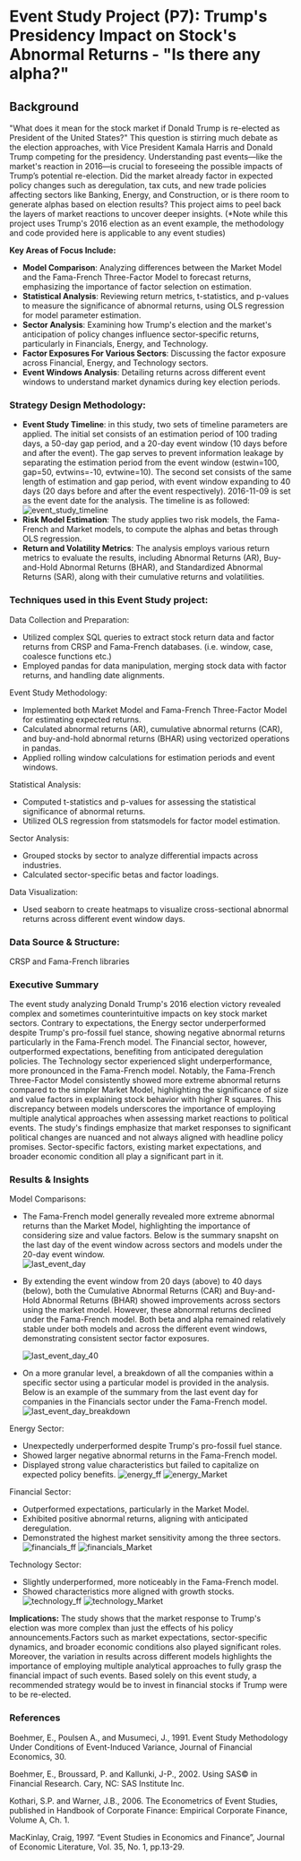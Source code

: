 # Event Study Project (P7): Trump's Presidency Impact on Stock's Abnormal Returns - "Is there any alpha?"
## Background
"What does it mean for the stock market if Donald Trump is re-elected as President of the United States?" This question is stirring much debate as the election approaches, with Vice President Kamala Harris and Donald Trump competing for the presidency. Understanding past events—like the market's reaction in 2016—is crucial to foreseeing the possible impacts of Trump’s potential re-election. Did the market already factor in expected policy changes such as deregulation, tax cuts, and new trade policies affecting sectors like Banking, Energy, and Construction, or is there room to generate alphas based on election results? This project aims to peel back the layers of market reactions to uncover deeper insights. (*Note while this project uses Trump's 2016 election as an event example, the methodology and code provided here is applicable to any event studies)

**Key Areas of Focus Include:**
- **Model Comparison**: Analyzing differences between the Market Model and the Fama-French Three-Factor Model to forecast returns, emphasizing the importance of factor selection on estimation.
- **Statistical Analysis**: Reviewing return metrics, t-statistics, and p-values to measure the significance of abnormal returns, using OLS regression for model parameter estimation. 
- **Sector Analysis**: Examining how Trump's election and the market's anticipation of policy changes influence sector-specific returns, particularly in Financials, Energy, and Technology.   
- **Factor Exposures For Various Sectors**: Discussing the factor exposure across Financial, Energy, and Technology sectors.
- **Event Windows Analysis**: Detailing returns across different event windows to understand market dynamics during key election periods.
  
### Strategy Design Methodology:
- **Event Study Timeline**: in this study, two sets of timeline parameters are applied. The initial set consists of an estimation period of 100 trading days, a 50-day gap period, and a 20-day event window (10 days before and after the event). The gap serves to prevent information leakage by separating the estimation period from the event window (estwin=100, gap=50, evtwins=-10, evtwine=10). The second set consists of the same length of estimation and gap period, with event window expanding to 40 days (20 days before and after the event respectively). 2016-11-09 is set as the event date for the analysis. The timeline is as followed: ![event_study_timeline](https://github.com/user-attachments/assets/255dec7c-7cd8-4c49-a876-206dd4c136f3)
- **Risk Model Estimation**: The study applies two risk models, the Fama-French and Market models, to compute the alphas and betas through OLS regression.
- **Return and Volatility Metrics**: The analysis employs various return metrics to evaluate the results, including Abnormal Returns (AR), Buy-and-Hold Abnormal Returns (BHAR), and Standardized Abnormal Returns (SAR), along with their cumulative returns and volatilities.

### Techniques used in this Event Study project:
Data Collection and Preparation:
- Utilized complex SQL queries to extract stock return data and factor returns from CRSP and Fama-French databases. (i.e. window, case, coalesce functions etc.) 
- Employed pandas for data manipulation, merging stock data with factor returns, and handling date alignments.

Event Study Methodology:
- Implemented both Market Model and Fama-French Three-Factor Model for estimating expected returns.
- Calculated abnormal returns (AR), cumulative abnormal returns (CAR), and buy-and-hold abnormal returns (BHAR) using vectorized operations in pandas.
- Applied rolling window calculations for estimation periods and event windows.

Statistical Analysis:
- Computed t-statistics and p-values for assessing the statistical significance of abnormal returns.
- Utilized OLS regression from statsmodels for factor model estimation.

Sector Analysis:
- Grouped stocks by sector to analyze differential impacts across industries.
- Calculated sector-specific betas and factor loadings.

Data Visualization:
- Used seaborn to create heatmaps to visualize cross-sectional abnormal returns across different event window days.

### Data Source & Structure:
CRSP and Fama-French libraries

### Executive Summary
The event study analyzing Donald Trump's 2016 election victory revealed complex and sometimes counterintuitive impacts on key stock market sectors. Contrary to expectations, the Energy sector underperformed despite Trump's pro-fossil fuel stance, showing negative abnormal returns particularly in the Fama-French model. The Financial sector, however, outperformed expectations, benefiting from anticipated deregulation policies. The Technology sector experienced slight underperformance, more pronounced in the Fama-French model. Notably, the Fama-French Three-Factor Model consistently showed more extreme abnormal returns compared to the simpler Market Model, highlighting the significance of size and value factors in explaining stock behavior with higher R squares. This discrepancy between models underscores the importance of employing multiple analytical approaches when assessing market reactions to political events. The study's findings emphasize that market responses to significant political changes are nuanced and not always aligned with headline policy promises. Sector-specific factors, existing market expectations, and broader economic condition all play a significant part in it.

### Results & Insights

Model Comparisons:
- The Fama-French model generally revealed more extreme abnormal returns than the Market Model, highlighting the importance of considering size and value factors. Below is the summary snapsht on the last day of the event window across sectors and models under the 20-day event window.  
![last_event_day](https://github.com/user-attachments/assets/e444319d-a0c6-4237-abcd-bab8b2cade3a)

- By extending the event window from 20 days (above) to 40 days (below), both the Cumulative Abnormal Returns (CAR) and Buy-and-Hold Abnormal Returns (BHAR) showed improvements across sectors using the market model. However, these abnormal returns declined under the Fama-French model. Both beta and alpha remained relatively stable under both models and across the different event windows, demonstrating consistent sector factor exposures.

  ![last_event_day_40](https://github.com/user-attachments/assets/3054b82c-cb0e-4104-be7c-b11c8d16b7fc)

- On a more granular level, a breakdown of all the companies within a specific sector using a particular model is provided in the analysis. Below is an example of the summary from the last event day for companies in the Financials sector under the Fama-French model.
![last_event_day_breakdown](https://github.com/user-attachments/assets/7eb8e5bf-f252-47cd-aecb-34003cfee936)

Energy Sector:
- Unexpectedly underperformed despite Trump's pro-fossil fuel stance.
- Showed larger negative abnormal returns in the Fama-French model.
- Displayed strong value characteristics but failed to capitalize on expected policy benefits.
![energy_ff](https://github.com/user-attachments/assets/54016ca4-c271-484f-87ff-bea8315cc818)
![energy_Market](https://github.com/user-attachments/assets/3e73a7f7-e2a7-4429-90c2-3658053cda47)

Financial Sector:
- Outperformed expectations, particularly in the Market Model.
- Exhibited positive abnormal returns, aligning with anticipated deregulation.
- Demonstrated the highest market sensitivity among the three sectors.
![financials_ff](https://github.com/user-attachments/assets/4bcf75d4-a603-4844-a503-7a5b9899ca02)
![financials_Market](https://github.com/user-attachments/assets/8752f666-0b94-4b7b-b909-1943b0662a25)

Technology Sector:
- Slightly underperformed, more noticeably in the Fama-French model.
- Showed characteristics more aligned with growth stocks.
![technology_ff](https://github.com/user-attachments/assets/49e12fdb-6436-4a89-876f-18d9f527da91)
![technology_Market](https://github.com/user-attachments/assets/ceb63465-91a1-4ba8-93f5-285dfcff0fdc)


**Implications:** The study shows that the market response to Trump's election was more complex than just the effects of his policy announcements.Factors such as market expectations, sector-specific dynamics, and broader economic conditions also played significant roles. Moreover, the variation in results across different models highlights the importance of employing multiple analytical approaches to fully grasp the financial impact of such events. Based solely on this event study, a recommended strategy would be to invest in financial stocks if Trump were to be re-elected.

### References

Boehmer, E., Poulsen A., and Musumeci, J., 1991. Event Study Methodology Under Conditions of Event-Induced Variance, Journal of Financial Economics, 30.

Boehmer, E., Broussard, P. and Kallunki, J-P., 2002. Using SAS© in Financial Research. Cary, NC: SAS Institute Inc.

Kothari, S.P. and Warner, J.B., 2006. The Econometrics of Event Studies, published in Handbook of Corporate Finance: Empirical Corporate Finance, Volume A, Ch. 1.

MacKinlay, Craig, 1997. “Event Studies in Economics and Finance”, Journal of Economic Literature, Vol. 35, No. 1, pp.13-29.



